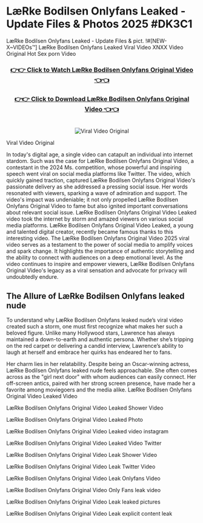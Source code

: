 # LæRke Bodilsen Onlyfans Leaked - Update Files & Photos 2025 #DK3C1

LæRke Bodilsen Onlyfans Leaked - Update Files & pict. !#[NEW-X~VIDEOs™] LæRke Bodilsen Onlyfans Leaked Viral Video XNXX Video Original Hot Sex porn Video
<br>
<div align="center">
<h3><a href="https://links2leaks.com?utm_source=lærkebodilsen&utm_medium=gitlong" rel="nofollow">👉👉 Click to Watch LæRke Bodilsen Onlyfans Original Video 👈👈</a></h3>
<h3><a href="https://links2leaks.com?utm_source=lærkebodilsen&utm_medium=gitlong" rel="nofollow">👉👉 Click to Download LæRke Bodilsen Onlyfans Original Video 👈👈</a></h3>
<br>
<a href="https://links2leaks.com?utm_source=lærkebodilsen&utm_medium=gitlong" rel="nofollow"><img src="https://i.ibb.co/Gkj2r4b/banner.png" alt="Viral Video Original" style="max-width: 100%; display: inline-block;" data-target="animated-image.originalImage"></a>
</div>

Viral Video Original

In today's digital age, a single video can catapult an individual into internet stardom. Such was the case for LæRke Bodilsen Onlyfans Original Video, a contestant in the 2024 Ms. competition, whose powerful and inspiring speech went viral on social media platforms like Twitter.
The video, which quickly gained traction, captured LæRke Bodilsen Onlyfans Original Video's passionate delivery as she addressed a pressing social issue. Her words resonated with viewers, sparking a wave of admiration and support. The video's impact was undeniable; it not only propelled LæRke Bodilsen Onlyfans Original Video to fame but also ignited important conversations about relevant social issue.
LæRke Bodilsen Onlyfans Original Video Leaked video took the internet by storm and amazed viewers on various social media platforms. LæRke Bodilsen Onlyfans Original Video Leaked, a young and talented digital creator, recently became famous thanks to this interesting video.
The LæRke Bodilsen Onlyfans Original Video 2025 viral video serves as a testament to the power of social media to amplify voices and spark change. It highlights the importance of authentic storytelling and the ability to connect with audiences on a deep emotional level. As the video continues to inspire and empower viewers, LæRke Bodilsen Onlyfans Original Video's legacy as a viral sensation and advocate for privacy will undoubtedly endure.

<h2>The Allure of LæRke Bodilsen Onlyfans leaked nude</h2>


To understand why LæRke Bodilsen Onlyfans leaked nude’s viral video created such a storm, one must first recognize what makes her such a beloved figure. Unlike many Hollywood stars, Lawrence has always maintained a down-to-earth and authentic persona. Whether she’s tripping on the red carpet or delivering a candid interview, Lawrence’s ability to laugh at herself and embrace her quirks has endeared her to fans.

Her charm lies in her relatability. Despite being an Oscar-winning actress, LæRke Bodilsen Onlyfans leaked nude feels approachable. She often comes across as the "girl next door" with whom audiences can easily connect. Her off-screen antics, paired with her strong screen presence, have made her a favorite among moviegoers and the media alike.
LæRke Bodilsen Onlyfans Original Video Leaked Video

LæRke Bodilsen Onlyfans Original Video Leaked Shower Video

LæRke Bodilsen Onlyfans Original Video Leaked Photo

LæRke Bodilsen Onlyfans Original Video Leaked video instagram

LæRke Bodilsen Onlyfans Original Video Leaked Video Twitter

LæRke Bodilsen Onlyfans Original Video Leak Shower Video

LæRke Bodilsen Onlyfans Original Video Leak Twitter Video

LæRke Bodilsen Onlyfans Original Video Leak Onlyfans Video

LæRke Bodilsen Onlyfans Original Video Only Fans leak video

LæRke Bodilsen Onlyfans Original Video Leak leaked pictures

LæRke Bodilsen Onlyfans Original Video Leak explicit content leak
